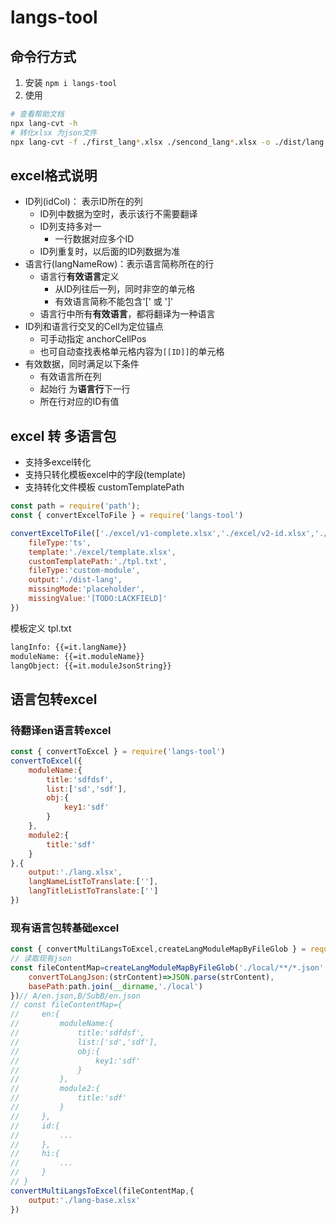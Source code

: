 # langs-tool

## 命令行方式
1. 安装 ``npm i langs-tool``
2. 使用
``` bash
# 查看帮助文档
npx lang-cvt -h
# 转化xlsx 为json文件
npx lang-cvt -f ./first_lang*.xlsx ./sencond_lang*.xlsx -o ./dist/lang --langNameRow 1 --idCol 0 --templateExcel ./lang_0_template.xlsx
```


## excel格式说明

+ ID列(idCol)： 表示ID所在的列
  + ID列中数据为空时，表示该行不需要翻译
  + ID列支持多对一
    + 一行数据对应多个ID
  + ID列重复时，以后面的ID列数据为准
+ 语言行(langNameRow)：表示语言简称所在的行
  + 语言行**有效语言**定义
    + 从ID列往后一列，同时非空的单元格
    + 有效语言简称不能包含'[' 或 ']'
  + 语言行中所有**有效语言**，都将翻译为一种语言
+ ID列和语言行交叉的Cell为定位锚点
  + 可手动指定 anchorCellPos
  + 也可自动查找表格单元格内容为``[[ID]]``的单元格
+ 有效数据，同时满足以下条件
  + 有效语言所在列
  + 起始行 为**语言行**下一行
  + 所在行对应的ID有值

## excel 转 多语言包
+ 支持多excel转化
+ 支持只转化模板excel中的字段(template)
+ 支持转化文件模板 customTemplatePath


``` js
const path = require('path');
const { convertExcelToFile } = require('langs-tool')

convertExcelToFile(['./excel/v1-complete.xlsx','./excel/v2-id.xlsx','./excel/v2-hi.xlsx'],{
    fileType:'ts',
    template:'./excel/template.xlsx',
    customTemplatePath:'./tpl.txt',
    fileType:'custom-module',
    output:'./dist-lang',
    missingMode:'placeholder',
    missingValue:'[TODO:LACKFIELD]'
})
```

模板定义 tpl.txt
``` txt
langInfo: {{=it.langName}}
moduleName: {{=it.moduleName}}
langObject: {{=it.moduleJsonString}}
```

## 语言包转excel

### 待翻译en语言转excel
``` js
const { convertToExcel } = require('langs-tool')
convertToExcel({
    moduleName:{
        title:'sdfdsf',
        list:['sd','sdf'],
        obj:{
            key1:'sdf'
        }
    },
    module2:{
        title:'sdf'
    }
},{
    output:'./lang.xlsx',
    langNameListToTranslate:[''],
    langTitleListToTranslate:['']
})
```

### 现有语言包转基础excel
``` js
const { convertMultiLangsToExcel,createLangModuleMapByFileGlob } = require('langs-tool')
// 读取现有json 
const fileContentMap=createLangModuleMapByFileGlob('./local/**/*.json',{
    convertToLangJson:(strContent)=>JSON.parse(strContent),
    basePath:path.join(__dirname,'./local')
})// A/en.json,B/SubB/en.json
// const fileContentMap={
//     en:{
//         moduleName:{
//             title:'sdfdsf',
//             list:['sd','sdf'],
//             obj:{
//                 key1:'sdf'
//             }
//         },
//         module2:{
//             title:'sdf'
//         }
//     },
//     id:{
//         ...
//     },
//     hi:{
//         ...
//     }
// }
convertMultiLangsToExcel(fileContentMap,{
    output:'./lang-base.xlsx'
})
```

 
